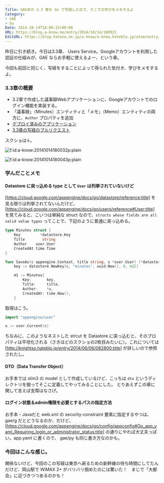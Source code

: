 ```yaml
---
Title: GAE本の 3.3 章を Go で写経したので、そこでの学びをメモするよ
Category:
- GAE
- Go
Date: 2014-10-14T18:09:22+09:00
URL: https://blog.a-know.me/entry/2014/10/14/180922
EditURL: https://blog.hatena.ne.jp/a-know/a-know.hateblo.jp/atom/entry/8454420450068561058
---
```


昨日に引き続き。今日は3.3章、 Users Service。Googleアカウントを利用した認証の仕組みが、GAE ならお手軽に使えるよー、という章。

今回も前回と同じく、写経をすることによって得られた気付き、学びをメモするよ。



### 3.3章の概要
* 3.2章で作成した議事録Webアプリケーションに、Googleアカウントでのログイン機能を実装する。
* 「議事録」（Minutes）エンティティと「メモ」（Memo）エンティティの両方に、`Author` プロパティを追加
* [デプロイ済みのアプリケーション](http://gaeshakyo-with-go.appspot.com/statics/index.html)
* [3.3章の写経のプルリクエスト](https://github.com/a-know/gaeshakyo-with-go/pull/2)

スクショは↓。

<p><span itemscope itemtype="https://schema.org/Photograph"><img src="//cdn-ak.f.st-hatena.com/images/fotolife/a/a-know/20141014/20141014180032.png" alt="f:id:a-know:20141014180032p:plain" title="f:id:a-know:20141014180032p:plain" class="hatena-fotolife" itemprop="image"></span></p>


<p><span itemscope itemtype="https://schema.org/Photograph"><img src="//cdn-ak.f.st-hatena.com/images/fotolife/a/a-know/20141014/20141014180043.png" alt="f:id:a-know:20141014180043p:plain" title="f:id:a-know:20141014180043p:plain" class="hatena-fotolife" itemprop="image"></span></p>


### 学んだことメモ
#### Datastore に突っ込める type として `User` は列挙されていないけど

[https://cloud.google.com/appengine/docs/go/datastore/reference:title] を見る限りは列挙されてないんだけど、[https://cloud.google.com/appengine/docs/go/users/reference#User:title] を見てみると、こいつは単純な struct なので、`structs whose fields are all valid value types` ってことで、下記のように普通に突っ込める。

```go
type Minutes struct {
	Key         *datastore.Key
	Title        string
	Author    user.User
	CreatedAt time.Time
}
```

```go
func SaveAs(c appengine.Context, title string, u *user.User) (*datastore.Key, error) {
	key := datastore.NewKey(c, "minutes", uuid.New(), 0, nil)

	m1 := Minutes{
		Key:       key,
		Title:     title,
		Author:    *u,
		CreatedAt: time.Now(),
	}
```

取得はこう。


```go
import "appengine/user"

u := user.Current(c)
```

ちなみに、このようなネストした strcut を Datastore に突っ込むと、そのプロパティは平坦化される（さきほどのスクショの2枚目みたいに）。これについては [http://knightso.hateblo.jp/entry/2014/06/06/082800:title] が詳しいので参照されたし。

#### DTO（Data Transfer Object）

お手本では slim3 の model として作成しているけど、こっちは `dto` というディレクトリを掘ってそこに定義してやってみることにした。
とりあえずこの章に関して言えば支障はなさげ。


#### ログイン状態＆admin権限を必要とするパスの指定方法

お手本・Javaだと web.xml の security-constraint 要素に指定するやつは、 gae/g だとどうなるのか、だけど、 [https://cloud.google.com/appengine/docs/go/config/appconfig#Go_app_yaml_Requiring_login_or_administrator_status:title] の通りにやれば大丈夫っぽい。app.yaml に書くので、 gae/py も同じ書き方なのかも。


### 今回はこんな感じ。

関係ないけど、今回のこの写経は東京へ戻るための新幹線の待ち時間にしてたんだけど、岡山駅で WiMAX 2+ がバリバリ掴めたのには驚いた！　まじで「大都会」に近づきつつあるのかも！

